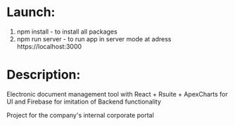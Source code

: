 # Launch:

1. npm install - to install all packages
2. npm run server - to run app in server mode at adress https://localhost:3000

# Description:

Electronic document management tool with React + Rsuite + ApexCharts for UI and Firebase for imitation of Backend functionality

Project for the company's internal corporate portal
